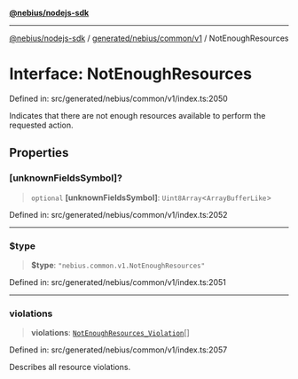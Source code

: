 [**@nebius/nodejs-sdk**](../../../../../README.md)

---

[@nebius/nodejs-sdk](../../../../../README.md) / [generated/nebius/common/v1](../README.md) / NotEnoughResources

# Interface: NotEnoughResources

Defined in: src/generated/nebius/common/v1/index.ts:2050

Indicates that there are not enough resources available to perform the requested action.

## Properties

### \[unknownFieldsSymbol\]?

> `optional` **\[unknownFieldsSymbol\]**: `Uint8Array`\<`ArrayBufferLike`\>

Defined in: src/generated/nebius/common/v1/index.ts:2052

---

### $type

> **$type**: `"nebius.common.v1.NotEnoughResources"`

Defined in: src/generated/nebius/common/v1/index.ts:2051

---

### violations

> **violations**: [`NotEnoughResources_Violation`](NotEnoughResources_Violation.md)[]

Defined in: src/generated/nebius/common/v1/index.ts:2057

Describes all resource violations.
